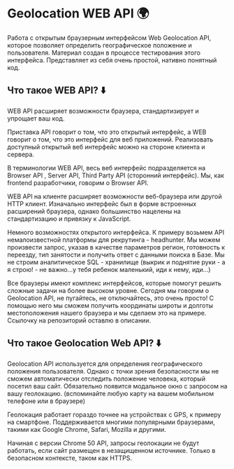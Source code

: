 # Geolocation WEB API 🌍
Работа с открытым браузерным интерфейсом Web Geolocation API, которое позволяет определить географическое положение и пользователя. Материал создан в процессе тестирования этого интерфейса. Представляет из себя очень простой, нативно понятный код.

## Что такое WEB API? ⬇️

WEB API расширяет возможности браузера, стандартизирует и упрощает ваш код.

Приставка API говорит о том, что это открытый интерфейс, а WEB говорит о том, что это интерфейс для веб приложений. Реализовать доступный открытый веб интерфейс можно на стороне клиента и сервера.  

В терминологии WEB API, весь веб интерфейс подразделяется на Browser API , Server API, Third Party API (сторонний интерфейс). Мы, как frontend разработчики, говорим о Browser API.

WEB API на клиенте расширяет возможности веб-браузера или другой HTTP клиент. Изначально интерфейс был в форме встроенных расширений браузера, однако большинство нацелены на стандартизацию и привязку к JavaScript.

Немного возможностях открытого интерфейса. К примеру возьмем API немалоизвестной платформы для рекрутинга - headhunter. Мы можем произвести запрос, указав в качестве параметров регион, готовность к переезду, тип занятости и получить ответ с данными поиска в Базе. Мы не строим аналитическое SQL - хранилище (выкрик и поднятие руки - а я строю! - не важно...у тебя ребенок маленький, иди к нему, иди...)

Все браузеры имеют комплекс интерфейсов, которые помогут решить сложные задачи на более высоком уровне. Сегодня мы говорим о Geolocation API, не пугайтесь, не отключайтесь, это очень просто! С помощью него мы сможем получить координаты широты и долготы местоположения нашего браузера и мы сделаем это на примере. Ссылочку на репозиторий оставлю в описании.

## Что такое Geolocation Web API? ⬇️

Geolocation API используется для определения географического положения пользователя. Однако с точки зрения безопасности мы не сможем автоматически отследить положение человека, который посетил ваш сайт. Обязательно появится модальное окно с запросом на вашу геолокацию. (вспоминайте любую карту на вашем мобильном телефоне или в браузере)

Геолокация работает гораздо точнее на устройствах с GPS, к примеру на смартфоне. Поддерживается многими популярными браузерами, такими как Google Chrome, Safari, Mozilla и другими.

Начиная с версии Chrome 50 API, запросы геолокации не будут работать, если сайт размещен в незащищенном источнике. Только в безопасном контексте, таком как HTTPS.
